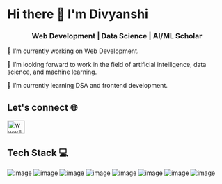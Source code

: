 # Hi there 👋 I'm Divyanshi
<h3 align="center">Web Development | Data Science | AI/ML Scholar</h3>

🔭 I’m currently working on Web Development.

👯 I’m looking forward to work in the field of artificial intelligence, data science, and machine learning.

🌱 I’m currently learning DSA and frontend development.

## Let's connect 🌐
<p align="left">
<a href="https://www.linkedin.com/in/divyanshi-singh-7a28b525a/" target="blank"><img align="center" src="https://raw.githubusercontent.com/rahuldkjain/github-profile-readme-generator/master/src/images/icons/Social/linked-in-alt.svg" alt="www.linkedin.com/in/harshita-sharma-2a40ab25b" height="30" width="40" /></a>
</p>


## Tech Stack 💻 
![image](https://github.com/DivyanshiSingh00/Divyanshi/assets/126316406/1d2203d0-e894-4999-b499-5a8bf1946a12)
![image](https://github.com/DivyanshiSingh00/Divyanshi/assets/126316406/7c6cc06c-d312-4409-a4d8-b0ab91b22aa9)
![image](https://github.com/DivyanshiSingh00/Divyanshi/assets/126316406/63cd9690-6c50-4b44-b060-a5c5258892ec)
![image](https://github.com/DivyanshiSingh00/Divyanshi/assets/126316406/776f3d9f-f587-498e-85a4-3c5d018d1c41)
![image](https://github.com/DivyanshiSingh00/Divyanshi/assets/126316406/c7f463ea-7142-46fa-ab52-3f62f4baea21)
![image](https://github.com/DivyanshiSingh00/Divyanshi/assets/126316406/6b85c55f-af51-435c-b3b5-d40e70b02b28)
![image](https://github.com/DivyanshiSingh00/Divyanshi/assets/126316406/8c137dba-95bf-4baa-b184-252161de50a0)
![image](https://github.com/DivyanshiSingh00/Divyanshi/assets/126316406/e1d65756-49e9-41cc-9832-b081667859af)
